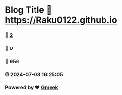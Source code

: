 # Blog Title :link: https://Raku0122.github.io 
### :page_facing_up: [2](https://Raku0122.github.io/tag.html) 
### :speech_balloon: 0 
### :hibiscus: 956 
### :alarm_clock: 2024-07-03 16:25:05 
### Powered by :heart: [Gmeek](https://github.com/Meekdai/Gmeek)
